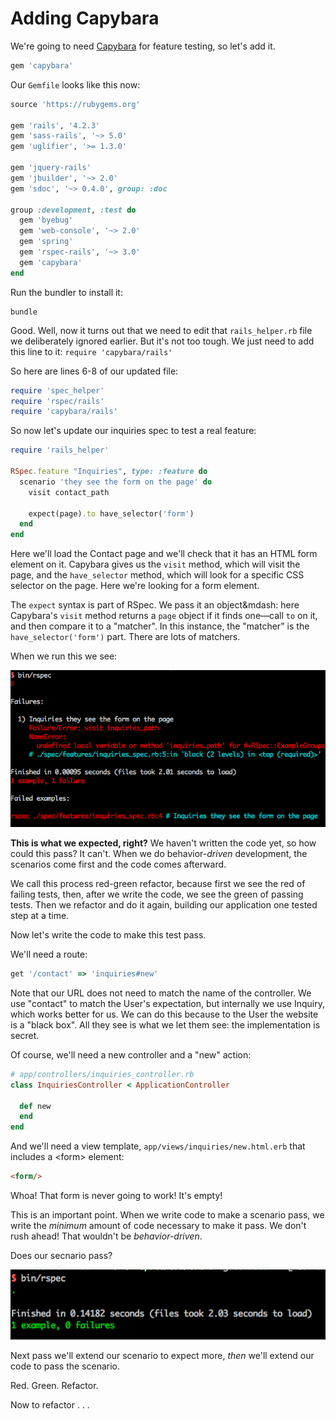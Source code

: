 # Adding Capybara

We're going to need [Capybara](https://github.com/jnicklas/capybara#setup) for feature testing, so let's add it.

```ruby
gem 'capybara'
```

Our `Gemfile` looks like this now:

```ruby
source 'https://rubygems.org'

gem 'rails', '4.2.3'
gem 'sass-rails', '~> 5.0'
gem 'uglifier', '>= 1.3.0'

gem 'jquery-rails'
gem 'jbuilder', '~> 2.0'
gem 'sdoc', '~> 0.4.0', group: :doc

group :development, :test do
  gem 'byebug'
  gem 'web-console', '~> 2.0'
  gem 'spring'
  gem 'rspec-rails', '~> 3.0'
  gem 'capybara'
end
```

Run the bundler to install it:

```
bundle
```

Good. Well, now it turns out that we need to edit that `rails_helper.rb` file we deliberately ignored earlier. But it's not too tough. We just need to add this line to it: `require 'capybara/rails'`

So here are lines 6-8 of our updated file:

```ruby
require 'spec_helper'
require 'rspec/rails'
require 'capybara/rails'
```

So now let's update our inquiries spec to test a real feature:

```ruby
require 'rails_helper'

RSpec.feature "Inquiries", type: :feature do
  scenario 'they see the form on the page' do
    visit contact_path

    expect(page).to have_selector('form')
  end
end
```

Here we'll load the Contact page and we'll check that it has an HTML form element on it. Capybara gives us the `visit` method, which will visit the page, and the `have_selector` method, which will look for a specific CSS selector on the page. Here we're looking for a form element.

The `expect` syntax is part of RSpec. We pass it an object&mdash: here Capybara's `visit` method returns a `page` object if it finds one&mdash;call `to` on it, and then compare it to a "matcher". In this instance, the "matcher" is the `have_selector('form')` part. There are lots of matchers.

When we run this we see:

![Find inquiry form scenario fails](/images/find-inquiry-form-fail.png)

**This is what we expected, right?** We haven't written the code yet, so how could this pass? It can't. When we do behavior-*driven* development, the scenarios come first and the code comes afterward.

We call this process red-green refactor, because first we see the red of failing tests, then, after we write the code, we see the green of passing tests. Then we refactor and do it again, building our application one tested step at a time.

Now let's write the code to make this test pass.

We'll need a route:

```ruby
get '/contact' => 'inquiries#new'
```

Note that our URL does not need to match the name of the controller. We use "contact" to match the User's expectation, but internally we use Inquiry, which works better for us. We can do this because to the User the website is a "black box". All they see is what we let them see: the implementation is secret.

Of course, we'll need a new controller and a "new" action:

```ruby
# app/controllers/inquiries_controller.rb
class InquiriesController < ApplicationController

  def new
  end
end
```

And we'll need a view template, `app/views/inquiries/new.html.erb` that includes a &lt;form&gt; element:

```html
<form/>
```

Whoa! That form is never going to work! It's empty!

This is an important point. When we write code to make a scenario pass, we write the *minimum* amount of code necessary to make it pass. We don't rush ahead! That wouldn't be *behavior-driven*.

Does our secnario pass?

![Passing first scenario for contact form](/images/first-contact-scenario-pass.png)

Next pass we'll extend our scenario to expect more, *then* we'll extend our code to pass the scenario.

Red. Green. Refactor.

Now to refactor . . .
